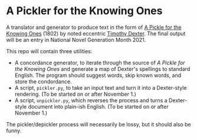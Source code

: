 # A Pickler for the Knowing Ones

A translator and generator to produce text in the form of [A Pickle for the Knowing Ones](https://www.gutenberg.org/cache/epub/43453/pg43453-images.html) (1802)
by noted eccentric [Timothy Dexter](https://en.wikipedia.org/wiki/Timothy_Dexter). The final output will be an entry in National Novel Generation Month 2021.

This repo will contain three utilities:

- A concordance generator, to iterate through the source of _A Pickle for the Knowing Ones_ and generate a map of Dexter's spellings to standard English. The program should suggest words, skip known words, and store the condordance.
- A script, `pickler.py`, to take an input text and turn it into a Dexter-style rendering. (To be started on or after November 1.)
- A script, `unpickler.py`, which reverses the process and turns a Dexter-style document into plain-ish English. (To be started on or after November 1.)

The pickler/depickler process will necessarily be lossy, but it should also be funny.
